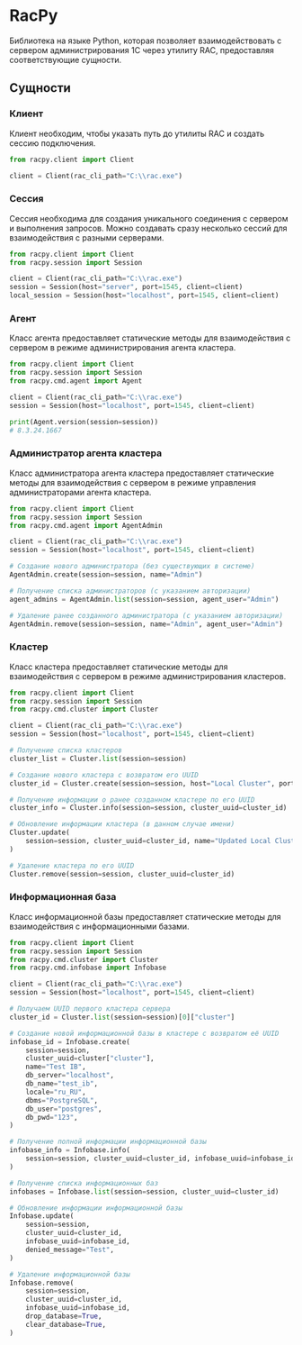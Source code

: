 # RacPy

Библиотека на языке Python, которая позволяет взаимодействовать с сервером администрирования 1С через утилиту RAC, предоставляя соответствующие сущности.

## Сущности

### Клиент

Клиент необходим, чтобы указать путь до утилиты RAC и создать сессию подключения.

```python
from racpy.client import Client

client = Client(rac_cli_path="C:\\rac.exe")
```

### Сессия

Сессия необходима для создания уникального соединения с сервером и выполнения запросов. Можно создавать сразу несколько сессий для взаимодействия с разными серверами.

```python
from racpy.client import Client
from racpy.session import Session

client = Client(rac_cli_path="C:\\rac.exe")
session = Session(host="server", port=1545, client=client)
local_session = Session(host="localhost", port=1545, client=client)
```

### Агент

Класс агента предоставляет статические методы для взаимодействия с сервером в режиме администрирования агента кластера.

```python
from racpy.client import Client
from racpy.session import Session
from racpy.cmd.agent import Agent

client = Client(rac_cli_path="C:\\rac.exe")
session = Session(host="localhost", port=1545, client=client)

print(Agent.version(session=session))
# 8.3.24.1667
```

### Администратор агента кластера

Класс администратора агента кластера предоставляет статические методы для взаимодействия с сервером в режиме управления администраторами агента кластера.

```python
from racpy.client import Client
from racpy.session import Session
from racpy.cmd.agent import AgentAdmin

client = Client(rac_cli_path="C:\\rac.exe")
session = Session(host="localhost", port=1545, client=client)

# Создание нового администратора (без существующих в системе)
AgentAdmin.create(session=session, name="Admin")

# Получение списка администраторов (с указанием авторизации)
agent_admins = AgentAdmin.list(session=session, agent_user="Admin")

# Удаление ранее созданного администратора (с указанием авторизации)
AgentAdmin.remove(session=session, name="Admin", agent_user="Admin")
```

### Кластер

Класс кластера предоставляет статические методы для взаимодействия с сервером в режиме администрирования кластеров.

```python
from racpy.client import Client
from racpy.session import Session
from racpy.cmd.cluster import Cluster

client = Client(rac_cli_path="C:\\rac.exe")
session = Session(host="localhost", port=1545, client=client)

# Получение списка кластеров
cluster_list = Cluster.list(session=session)

# Создание нового кластера c возвратом его UUID
cluster_id = Cluster.create(session=session, host="Local Cluster", port=1541)

# Получение информации о ранее созданном кластере по его UUID
cluster_info = Cluster.info(session=session, cluster_uuid=cluster_id)

# Обновление информации кластера (в данном случае имени)
Cluster.update(
    session=session, cluster_uuid=cluster_id, name="Updated Local Cluster"
)

# Удаление кластера по его UUID
Cluster.remove(session=session, cluster_uuid=cluster_id)
```

### Информационная база

Класс информационной базы предоставляет статические методы для взаимодействия с информационными базами.

```python
from racpy.client import Client
from racpy.session import Session
from racpy.cmd.cluster import Cluster
from racpy.cmd.infobase import Infobase

client = Client(rac_cli_path="C:\\rac.exe")
session = Session(host="localhost", port=1545, client=client)

# Получаем UUID первого кластера сервера
cluster_id = Cluster.list(session=session)[0]["cluster"]

# Создание новой информационной базы в кластере с возвратом её UUID
infobase_id = Infobase.create(
    session=session,
    cluster_uuid=cluster["cluster"],
    name="Test IB",
    db_server="localhost",
    db_name="test_ib",
    locale="ru_RU",
    dbms="PostgreSQL",
    db_user="postgres",
    db_pwd="123",
)

# Получение полной информации информационной базы
infobase_info = Infobase.info(
    session=session, cluster_uuid=cluster_id, infobase_uuid=infobase_id
)

# Получение списка информационных баз
infobases = Infobase.list(session=session, cluster_uuid=cluster_id)

# Обновление информации информационной базы
Infobase.update(
    session=session,
    cluster_uuid=cluster_id,
    infobase_uuid=infobase_id,
    denied_message="Test",
)

# Удаление информационной базы
Infobase.remove(
    session=session,
    cluster_uuid=cluster_id,
    infobase_uuid=infobase_id,
    drop_database=True,
    clear_database=True,
)
```
